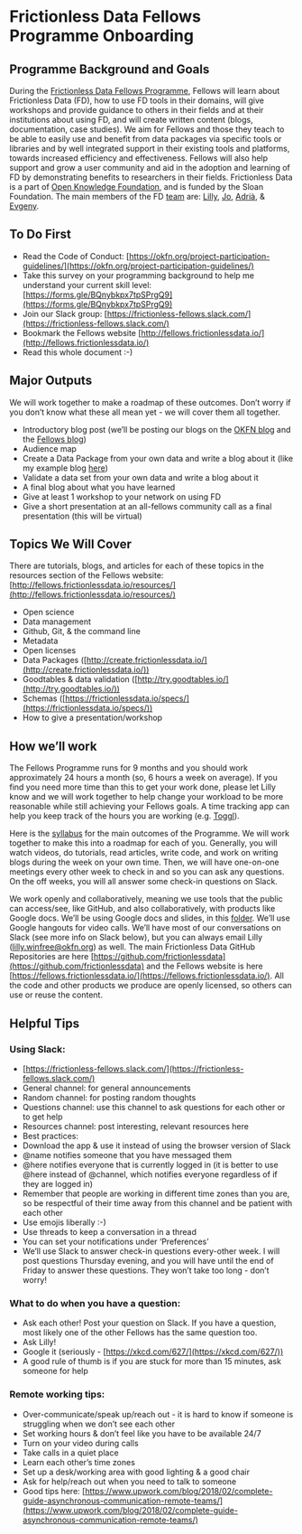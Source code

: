 # Frictionless Data Fellows Programme Onboarding

## Programme Background and Goals

During the [Frictionless Data Fellows Programme](https://fellows.frictionlessdata.io/), Fellows will learn about Frictionless Data (FD), how to use FD tools in their domains, will give workshops and provide guidance to others in their fields and at their institutions about using FD, and will create written content (blogs, documentation, case studies). We aim for Fellows and those they teach to be able to easily use and benefit from data packages via specific tools or libraries and by well integrated support in their existing tools and platforms, towards increased efficiency and effectiveness. Fellows will also help support and grow a user community and aid in the adoption and learning of FD by demonstrating benefits to researchers in their fields. Frictionless Data is a part of [Open Knowledge Foundation](https://okfn.org/), and is funded by the Sloan Foundation. The main members of the FD [team](https://okfn.org/team/) are: [Lilly](https://github.com/lwinfree), [Jo](https://github.com/jobarratt), [Adrià](https://github.com/amercader), & [Evgeny](https://github.com/roll).

## To Do First

*   Read the Code of Conduct: [https://okfn.org/project-participation-guidelines/](https://okfn.org/project-participation-guidelines/)
*   Take this survey on your programming background to help me understand your current skill level: [https://forms.gle/BQnybkpx7tpSPrgQ9](https://forms.gle/BQnybkpx7tpSPrgQ9) 
*   Join our Slack group: [https://frictionless-fellows.slack.com/](https://frictionless-fellows.slack.com/)
*   Bookmark the Fellows website [http://fellows.frictionlessdata.io/](http://fellows.frictionlessdata.io/)
*   Read this whole document :-)

## Major Outputs

We will work together to make a roadmap of these outcomes. Don’t worry if you don’t know what these all mean yet - we will cover them all together.

*   Introductory blog post (we’ll be posting our blogs on the [OKFN blog](https://blog.okfn.org/) and the [Fellows blog](http://fellows.frictionlessdata.io/blog/))
*   Audience map
*   Create a Data Package from your own data and write a blog about it (like my example blog [here](http://fellows.frictionlessdata.io/blog/neuro-blog/))
*   Validate a data set from your own data and write a blog about it
*   A final blog about what you have learned
*   Give at least 1 workshop to your network on using FD
*   Give a short presentation at an all-fellows community call as a final presentation (this will be virtual)

## Topics We Will Cover

There are tutorials, blogs, and articles for each of these topics in the resources section of the Fellows website: [http://fellows.frictionlessdata.io/resources/](http://fellows.frictionlessdata.io/resources/)

*   Open science
*   Data management
*   Github, Git, & the command line
*   Metadata
*   Open licenses
*   Data Packages ([http://create.frictionlessdata.io/](http://create.frictionlessdata.io/))
*   Goodtables & data validation ([http://try.goodtables.io/](http://try.goodtables.io/))
*   Schemas ([https://frictionlessdata.io/specs/](https://frictionlessdata.io/specs/))
*   How to give a presentation/workshop

## How we’ll work

The Fellows Programme runs for 9 months and you should work approximately 24 hours a month (so, 6 hours a week on average). If you find you need more time than this to get your work done, please let Lilly know and we will work together to help change your workload to be more reasonable while still achieving your Fellows goals. A time tracking app can help you keep track of the hours you are working (e.g. [Toggl](https://toggl.com/)).

Here is the [syllabus](http://fellows.frictionlessdata.io/syllabus/) for the main outcomes of the Programme. We will work together to make this into a roadmap for each of you. Generally, you will watch videos, do tutorials, read articles, write code, and work on writing blogs during the week on your own time. Then, we will have one-on-one meetings every other week to check in and so you can ask any questions. On the off weeks, you will all answer some check-in questions on Slack.

We work openly and collaboratively, meaning we use tools that the public can access/see, like GitHub, and also collaboratively, with products like Google docs. We’ll be using Google docs and slides, in this [folder](https://drive.google.com/open?id=1M5MdORGcQLnXaONPpd-zmEC_ucqD--Qr). We’ll use Google hangouts for video calls. We’ll have most of our conversations on Slack (see more info on Slack below), but you can always email Lilly ([lilly.winfree@okfn.org](mailto:lilly.winfree@okfn.org)) as well. The main Frictionless Data GitHub Repositories are here [https://github.com/frictionlessdata](https://github.com/frictionlessdata) and the Fellows website is here [https://fellows.frictionlessdata.io/](https://fellows.frictionlessdata.io/). All the code and other products we produce are openly licensed, so others can use or reuse the content.

## Helpful Tips

### Using Slack:

*   [https://frictionless-fellows.slack.com/](https://frictionless-fellows.slack.com/)
*   General channel: for general announcements
*   Random channel: for posting random thoughts
*   Questions channel: use this channel to ask questions for each other or to get help
*   Resources channel: post interesting, relevant resources here
*   Best practices:
  *   Download the app & use it instead of using the browser version of Slack
  *   @name notifies someone that you have messaged them
  *   @here notifies everyone that is currently logged in (it is better to use @here instead of @channel, which notifies everyone regardless of if they are logged in)
  *   Remember that people are working in different time zones than you are, so be respectful of their time away from this channel and be patient with each other
  *   Use emojis liberally :-)
  *   Use threads to keep a conversation in a thread
  *   You can set your notifications under ‘Preferences’
*   We’ll use Slack to answer check-in questions every-other week. I will post questions Thursday evening, and you will have until the end of Friday to answer these questions. They won’t take too long - don’t worry!

### What to do when you have a question:

*   Ask each other! Post your question on Slack. If you have a question, most likely one of the other Fellows has the same question too.
*   Ask Lilly!
*   Google it (seriously - [https://xkcd.com/627/](https://xkcd.com/627/))
*   A good rule of thumb is if you are stuck for more than 15 minutes, ask someone for help

### Remote working tips:

*   Over-communicate/speak up/reach out - it is hard to know if someone is struggling when we don’t see each other
*   Set working hours & don’t feel like you have to be available 24/7
*   Turn on your video during calls
*   Take calls in a quiet place
*   Learn each other’s time zones
*   Set up a desk/working area with good lighting & a good chair
*   Ask for help/reach out when you need to talk to someone
*   Good tips here: [https://www.upwork.com/blog/2018/02/complete-guide-asynchronous-communication-remote-teams/](https://www.upwork.com/blog/2018/02/complete-guide-asynchronous-communication-remote-teams/)
